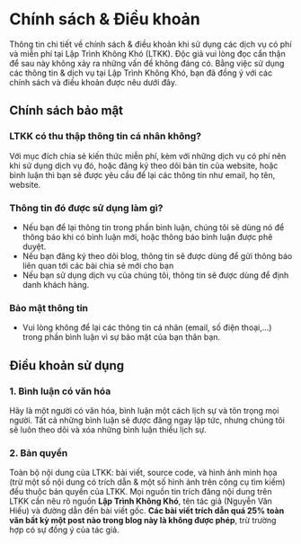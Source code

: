 # Chính sách & Điều khoản
Thông tin chi tiết về chính sách & điều khoản khi sử dụng các dịch vụ có phí và miễn phí tại Lập Trình Không Khó (LTKK). Độc giả vui lòng đọc cẩn thận để sau này không xảy ra những vấn đề không đáng có. Bằng việc sử dụng các thông tin & dịch vụ tại Lập Trình Không Khó, bạn đã đồng ý với các chính sách và điều khoản được nêu dưới đây.

## Chính sách bảo mật

### LTKK có thu thập thông tin cá nhân không?
Với mục đích chia sẻ kiến thức miễn phí, kèm với những dịch vụ có phí nên khi sử dụng dịch vụ đó, hoặc đăng ký theo dõi bản tin của website, hoặc bình luận thì bạn sẽ được yêu cầu để lại các thông tin như email, họ tên, website.

### Thông tin đó được sử dụng làm gì?
- Nếu bạn để lại thông tin trong phần bình luận, chúng tôi sẽ dùng nó để thông báo khi có bình luận mới, hoặc thông báo bình luận được phê duyệt.
- Nếu bạn đăng ký theo dõi blog, thông tin sẽ được dùng để gửi thông báo liên quan tới các bài chia sẻ mới cho bạn
- Nếu bạn sử dụng dịch vụ của chúng tôi, thông tin sẽ được dùng để định danh khách hàng.

### Bảo mật thông tin
- Vui lòng không để lại các thông tin cá nhân (email, số điện thoại,...) trong phần bình luận vì sự bảo mật của bạn thân bạn.

## Điều khoản sử dụng

### 1. Bình luận có văn hóa
Hãy là một người có văn hóa, bình luận một cách lịch sự và tôn trọng mọi người. Tất cả những bình luận sẽ được đăng ngay lập tức, nhưng chúng tôi sẽ luôn theo dõi và xóa những bình luận thiếu lịch sự.

### 2. Bản quyền
Toàn bộ nội dung của LTKK: bài viết, source code, và hình ảnh minh họa (trừ một số nội dung có trích dẫn & một số hình ảnh trên công cụ tìm kiếm) đều thuộc bản quyền của LTKK. Mọi nguồn tin trích đăng nội dung trên LTKK cần nêu rõ nguồn **Lập Trình Không Khó**, tên tác giả (Nguyễn Văn Hiếu) và đường dẫn đến bài viết gốc. **Các bài viết trích dẫn quá 25% toàn văn bất kỳ một post nào trong blog này là không được phép**, trừ trường hợp có sự đồng ý của tác giả.







